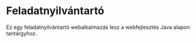 # Feladatnyilvántartó
Ez egy feladatnyilvántartó webalkalmazás lesz a webfejlesztés Java alapon tantárgyhoz.
